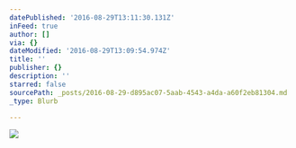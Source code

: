```yaml
---
datePublished: '2016-08-29T13:11:30.131Z'
inFeed: true
author: []
via: {}
dateModified: '2016-08-29T13:09:54.974Z'
title: ''
publisher: {}
description: ''
starred: false
sourcePath: _posts/2016-08-29-d895ac07-5aab-4543-a4da-a60f2eb81304.md
_type: Blurb

---
```

![](https://the-grid-user-content.s3-us-west-2.amazonaws.com/2f9bfa1f-ccf9-4407-8a47-d6291ddca790.jpg)